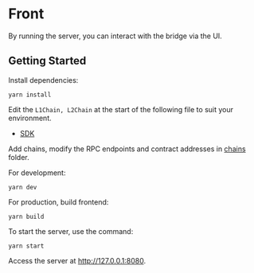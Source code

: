 # Front

By running the server, you can interact with the bridge via the UI.

## Getting Started

Install dependencies:

```shell
yarn install
```

Edit the `L1Chain, L2Chain` at the start of the following file to suit your environment. 
- [SDK](./src/sdk.ts)

Add chains, modify the RPC endpoints and contract addresses in [chains](./src/chains/) folder.

For development:

```shell
yarn dev
```

For production, build frontend:

```shell
yarn build
```

To start the server, use the command:

```shell
yarn start
```
Access the server at http://127.0.0.1:8080.

